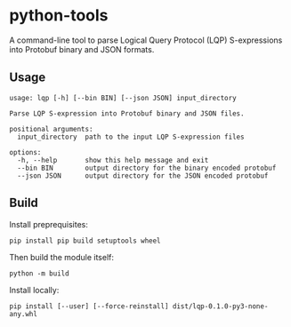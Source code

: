 # python-tools

A command-line tool to parse Logical Query Protocol (LQP) S-expressions into Protobuf binary
and JSON formats.

## Usage

```
usage: lqp [-h] [--bin BIN] [--json JSON] input_directory

Parse LQP S-expression into Protobuf binary and JSON files.

positional arguments:
  input_directory  path to the input LQP S-expression files

options:
  -h, --help       show this help message and exit
  --bin BIN        output directory for the binary encoded protobuf
  --json JSON      output directory for the JSON encoded protobuf
```

## Build

Install preprequisites:
```
pip install pip build setuptools wheel
```

Then build the module itself:
```
python -m build
```

Install locally:
```
pip install [--user] [--force-reinstall] dist/lqp-0.1.0-py3-none-any.whl
```
